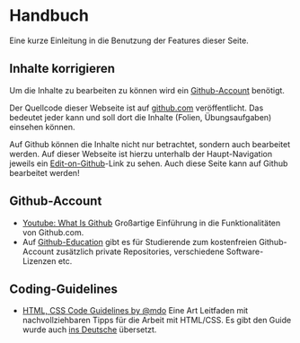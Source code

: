 # Handbuch
Eine kurze Einleitung in die Benutzung der Features dieser Seite.

## Inhalte korrigieren
Um die Inhalte zu bearbeiten zu können wird ein [Github-Account](#github-account) benötigt.

Der Quellcode dieser Webseite ist auf [github.com](https://github.com/HTW-Webtech/ai-webtech-portal-ws-2015)
veröffentlicht. Das bedeutet jeder kann und soll dort die Inhalte (Folien, Übungsaufgaben) einsehen können.

Auf Github können die Inhalte nicht nur betrachtet, sondern auch bearbeitet werden. Auf dieser Webseite
ist hierzu unterhalb der Haupt-Navigation jeweils ein <a href="" class="button icon edit">Edit-on-Github</a>-Link
zu sehen. Auch diese Seite kann auf Github bearbeitet werden!


## Github-Account
* [Youtube: What Is Github](https://www.youtube.com/watch?v=VUaBfYCmJls)
  Großartige Einführung in die Funktionalitäten von Github.com.
* Auf [Github-Education](https://education.github.com/) gibt es für Studierende zum kostenfreien Github-Account zusätzlich private Repositories,
  verschiedene Software-Lizenzen etc.


## Coding-Guidelines
* [HTML, CSS Code Guidelines by @mdo](http://codeguide.co/)
  Eine Art Leitfaden mit nachvollziehbaren Tipps für die Arbeit mit HTML/CSS. Es gibt den Guide wurde auch [ins Deutsche](http://backendbutters.github.io/code-guide) übersetzt.

